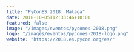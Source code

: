 ```yaml
---
title: "PyConES 2018: Málaga"
date: 2018-10-05T12:33:46+10:00
featured: false
image: "/images/eventos/pycones-2018.png"
logo: "/images/eventos/pycones-2018-logo.png"
website: "https://2018.es.pycon.org/es/"
---
```


